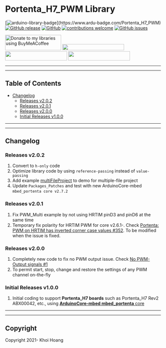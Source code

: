 # Portenta_H7_PWM Library

[![arduino-library-badge](https://www.ardu-badge.com/badge/Portenta_H7_PWM.svg?)](https://www.ardu-badge.com/Portenta_H7_PWM)
[![GitHub release](https://img.shields.io/github/release/khoih-prog/Portenta_H7_PWM.svg)](https://github.com/khoih-prog/Portenta_H7_PWM/releases)
[![GitHub](https://img.shields.io/github/license/mashape/apistatus.svg)](https://github.com/khoih-prog/Portenta_H7_PWM/blob/main/LICENSE)
[![contributions welcome](https://img.shields.io/badge/contributions-welcome-brightgreen.svg?style=flat)](#Contributing)
[![GitHub issues](https://img.shields.io/github/issues/khoih-prog/Portenta_H7_PWM.svg)](http://github.com/khoih-prog/Portenta_H7_PWM/issues)


<a href="https://www.buymeacoffee.com/khoihprog6" title="Donate to my libraries using BuyMeACoffee"><img src="https://cdn.buymeacoffee.com/buttons/v2/default-yellow.png" alt="Donate to my libraries using BuyMeACoffee" style="height: 50px !important;width: 181px !important;" ></a>
<a href="https://www.buymeacoffee.com/khoihprog6" title="Donate to my libraries using BuyMeACoffee"><img src="https://img.shields.io/badge/buy%20me%20a%20coffee-donate-orange.svg?logo=buy-me-a-coffee&logoColor=FFDD00" style="height: 20px !important;width: 200px !important;" ></a>
<a href="https://profile-counter.glitch.me/khoih-prog/count.svg" title="Total khoih-prog Visitor count"><img src="https://profile-counter.glitch.me/khoih-prog/count.svg" style="height: 30px;width: 200px;"></a>
<a href="https://profile-counter.glitch.me/khoih-prog-Portenta_H7_PWM/count.svg" title="Portenta_H7_PWM Visitor count"><img src="https://profile-counter.glitch.me/khoih-prog-Portenta_H7_PWM/count.svg" style="height: 30px;width: 200px;"></a>

---
---

## Table of Contents

* [Changelog](#changelog)
  * [Releases v2.0.2](#Releases-v202)
  * [Releases v2.0.1](#Releases-v201)
  * [Releases v2.0.0](#Releases-v200)
  * [Initial Releases v1.0.0](#Initial-Releases-v100)

---
---

## Changelog

### Releases v2.0.2

1. Convert to `h-only` code
2. Optimize library code by using `reference-passing` instead of `value-passing`
3. Add example [multiFileProject](examples/multiFileProject) to demo for multiple-file project
4. Update `Packages_Patches` and test with new ArduinoCore-mbed `mbed_portenta core v2.7.2`

### Releases v2.0.1

1. Fix PWM_Multi example by not using HRTIM pinD3 and pinD6 at the same time
2. Temporary fix polarity for HRTIM PWM for core v2.6.1-. Check [Portenta: PWM on HRTIM has inverted corner case values #352](https://github.com/arduino/ArduinoCore-mbed/issues/352). To be modified when the issue is fixed.

### Releases v2.0.0

1. Completely new code to fix no PWM output issue. Check [No PWM-Output signals #1](https://github.com/khoih-prog/Portenta_H7_PWM/issues/1)
2. To permit start, stop, change and restore the settings of any PWM channel on-the-fly

### Initial Releases v1.0.0

1. Initial coding to support **Portenta_H7 boards** such as Portenta_H7 Rev2 ABX00042, etc., using [**ArduinoCore-mbed mbed_portenta** core](https://github.com/arduino/ArduinoCore-mbed)


---
---

## Copyright

Copyright 2021- Khoi Hoang


